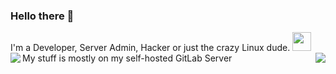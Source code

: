 ### Hello there 👋

I'm a Developer, Server Admin, Hacker or just the crazy Linux dude. <img src="./logos/Tux.png" height="30">
My stuff is mostly on my self-hosted GitLab Server 
<img align="left" src="https://github-readme-stats.vercel.app/api?username=MarkusSYT&theme=dark&show_icons=true&count_private=true"/>
<img align="right" src="https://github-readme-stats.vercel.app/api/top-langs/?username=MarkusSYT&theme=dark"/>


